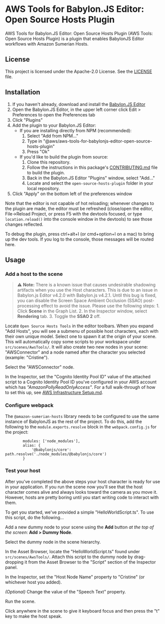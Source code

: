 # AWS Tools for Babylon.JS Editor: Open Source Hosts Plugin

AWS Tools for Babylon.JS Editor: Open Source Hosts Plugin (AWS Tools: Open Source Hosts Plugin) is a plugin that enables BabylonJS Editor workflows with Amazon Sumerian Hosts.

## License

This project is licensed under the Apache-2.0 License. See the [LICENSE](LICENSE) file.

## Installation

1. If you haven't already, download and install the [Babylon.JS Editor](http://editor.babylonjs.com/)
1. Open the Babylon.JS Editor, in the upper left corner click Edit > Preferences to open the Preferences tab
1. Click "Plugins"
1. Add the plugin to your Babylon.JS Editor:
   - If you are installing directly from NPM (recommended):
     1. Select "Add from NPM..."
     1. Type in "@aws/aws-tools-for-babylonjs-editor-open-source-hosts-plugin"
     1. Press "Ok"
   - If you'd like to build the plugin from source:
     1. Clone this repository.
     1. Follow the instructions in this package's [CONTRIBUTING.md](CONTRIBUTING.md) file to build the plugin.
     1. Back in the Babylon.JS Editor "Plugins" window, select "Add..."
     1. Locate and select the `open-source-hosts-plugin` folder in your local repository.
1. Click "Apply" on the bottom left of the preferences window

Note that the editor is not capable of hot reloading; whenever changes to the plugin are made, the editor must be refreshed (close/open the editor, File->Reload Project, or press F5 with the devtools focused, or type `location.reload()` into the console window in the devtools) to see those changes reflected.

To debug the plugin, press ctrl+alt+I (or cmd+option+I on a mac) to bring up the dev tools. If you log to the console, those messages will be routed here.

## Usage

### Add a host to the scene

> ⚠️ **Note:** There is a known issue that causes undesirable shadowing artifacts when you use the Host characters. This is due to an issue in Babylon.js Editor v4.2.0 with Babylon.js v4.2.1. Until this bug is fixed, you can disable the Screen Space Ambient Occlusion (SSAO) post-processing effect to avoid the issue. Please use the following steps: 1. Click **Scene** in the Graph List. 2. In the Inspector window, select **Rendering** tab. 3. Toggle the **SSAO 2** off.

Locate `Open Source Hosts Tools` in the editor toolbars. When you expand "Add Hosts", you will see a submenu of possible host characters, each with their own unique model. Select one to spawn it at the origin of your scene. This will automatically copy some scripts to your workspace under `src/scenes/AwsTools/`. It will also create two new nodes in your scene: "AWSConnector" and a node named after the character you selected (example: "Cristine").

Select the "AWSConnector" node.

In the Inspector, set the "Cognito Identity Pool ID" value of the attached script to a Cognito Identity Pool ID you've configured in your AWS account which has *"AmazonPollyReadOnlyAccess"*. For a full walk-through of how to set this up, see [AWS Infrastructure Setup.md](https://github.com/aws-samples/amazon-sumerian-hosts/blob/mainline2.0/AWS-Infrastructure-Setup.md). 

### Configure webpack

The `@amazon-sumerian-hosts` library needs to be configured to use the same instance of BabylonJS as the rest of the project. To do this, add the following to the `module.exports.resolve` block in the `webpack.config.js` for the project:

```
		modules: ['node_modules'],
		alias: {
			'@babylonjs/core': path.resolve('./node_modules/@babylonjs/core')
		}
```

### Test your host

After you've completed the above steps your host character is ready for use in your application. If you run the scene now you'll see that the host character comes alive and always looks toward the camera as you move it. However, hosts are pretty boring until you start writing code to interact with them.

To get you started, we've provided a simple "HelloWorldScript.ts". To use this script, do the following...

Add a new dummy node to your scene using the **Add** button *at the top of the screen*: **Add > Dummy Node**.

Select the dummy node in the scene hierarchy.

In the Asset Browser, locate the "HelloWorldScript.ts" found under `src/scenes/AwsTools/`. Attach this script to the dummy node by drag-dropping it from the Asset Browser to the "Script" section of the Inspector panel.

In the Inspector, set the "Host Node Name" property to "Cristine" (or whichever host you added).

*(Optional)* Change the value of the "Speech Text" property.

Run the scene.

Click anywhere in the scene to give it keyboard focus and then press the "t" key to make the host speak.